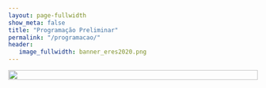 ```yaml
---
layout: page-fullwidth
show_meta: false
title: "Programação Preliminar"
permalink: "/programacao/"
header:
   image_fullwidth: banner_eres2020.png
---
```


<div class="row t60">
	<div class="medium-32 columns">
		<img src="{{ site.urlimg }}programacao.png" alt="" height="100%" width="100%" />
	</div>
</div>